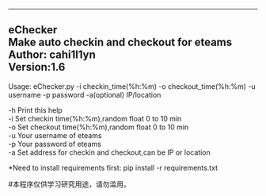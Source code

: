 ----------------------------------------------------  
eChecker  
Make auto checkin and checkout for eteams  
Author: cahi1l1yn  
Version:1.6   
----------------------------------------------------  

Usage: eChecker.py -i checkin_time(%h:%m) -o checkout_time(%h:%m) -u username -p password  -a(optional) IP/location    

-h Print this help  
-i Set checkin time(%h:%m),random float 0 to 10 min  
-o Set checkout time(%h:%m),random float 0 to 10 min   
-u Your username of eteams  
-p Your password of eteams  
-a Set address for checkin and checkout,can be IP or location

*Need to install requirements first: pip install -r requirements.txt   


#本程序仅供学习研究用途，请勿滥用。 
